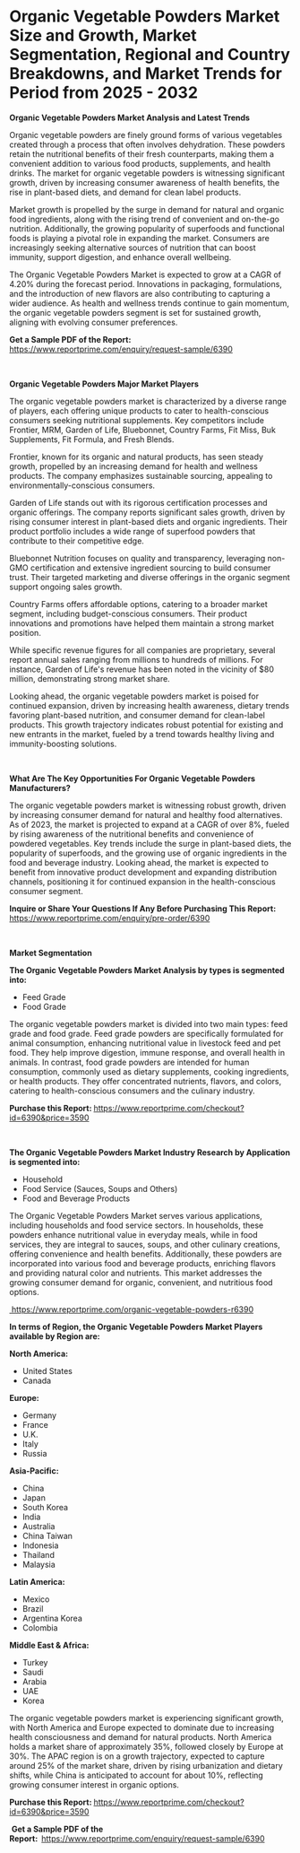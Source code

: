 <p><h1>Organic Vegetable Powders Market Size and Growth, Market Segmentation, Regional and Country Breakdowns, and Market Trends for Period from 2025 -  2032</h1></p><p><strong>Organic Vegetable Powders Market Analysis and Latest Trends</strong></p>
<p><p>Organic vegetable powders are finely ground forms of various vegetables created through a process that often involves dehydration. These powders retain the nutritional benefits of their fresh counterparts, making them a convenient addition to various food products, supplements, and health drinks. The market for organic vegetable powders is witnessing significant growth, driven by increasing consumer awareness of health benefits, the rise in plant-based diets, and demand for clean label products.</p><p>Market growth is propelled by the surge in demand for natural and organic food ingredients, along with the rising trend of convenient and on-the-go nutrition. Additionally, the growing popularity of superfoods and functional foods is playing a pivotal role in expanding the market. Consumers are increasingly seeking alternative sources of nutrition that can boost immunity, support digestion, and enhance overall wellbeing.</p><p>The Organic Vegetable Powders Market is expected to grow at a CAGR of 4.20% during the forecast period. Innovations in packaging, formulations, and the introduction of new flavors are also contributing to capturing a wider audience. As health and wellness trends continue to gain momentum, the organic vegetable powders segment is set for sustained growth, aligning with evolving consumer preferences.</p></p>
<p><strong>Get a Sample PDF of the Report:&nbsp;</strong> <a href="https://www.reportprime.com/enquiry/request-sample/6390?utm_campaign=4428&utm_medium=2&utm_source=Github&utm_content=ia&utm_term=15052025&utm_id=organic-vegetable-powders">https://www.reportprime.com/enquiry/request-sample/6390</a></p>
<p>&nbsp;</p>
<p><strong>Organic Vegetable Powders Major Market Players</strong></p>
<p><p>The organic vegetable powders market is characterized by a diverse range of players, each offering unique products to cater to health-conscious consumers seeking nutritional supplements. Key competitors include Frontier, MRM, Garden of Life, Bluebonnet, Country Farms, Fit Miss, Buk Supplements, Fit Formula, and Fresh Blends. </p><p>Frontier, known for its organic and natural products, has seen steady growth, propelled by an increasing demand for health and wellness products. The company emphasizes sustainable sourcing, appealing to environmentally-conscious consumers. </p><p>Garden of Life stands out with its rigorous certification processes and organic offerings. The company reports significant sales growth, driven by rising consumer interest in plant-based diets and organic ingredients. Their product portfolio includes a wide range of superfood powders that contribute to their competitive edge.</p><p>Bluebonnet Nutrition focuses on quality and transparency, leveraging non-GMO certification and extensive ingredient sourcing to build consumer trust. Their targeted marketing and diverse offerings in the organic segment support ongoing sales growth.</p><p>Country Farms offers affordable options, catering to a broader market segment, including budget-conscious consumers. Their product innovations and promotions have helped them maintain a strong market position.</p><p>While specific revenue figures for all companies are proprietary, several report annual sales ranging from millions to hundreds of millions. For instance, Garden of Life's revenue has been noted in the vicinity of $80 million, demonstrating strong market share.</p><p>Looking ahead, the organic vegetable powders market is poised for continued expansion, driven by increasing health awareness, dietary trends favoring plant-based nutrition, and consumer demand for clean-label products. This growth trajectory indicates robust potential for existing and new entrants in the market, fueled by a trend towards healthy living and immunity-boosting solutions.</p></p>
<p>&nbsp;</p>
<p><strong>What Are The Key Opportunities For Organic Vegetable Powders Manufacturers?</strong></p>
<p><p>The organic vegetable powders market is witnessing robust growth, driven by increasing consumer demand for natural and healthy food alternatives. As of 2023, the market is projected to expand at a CAGR of over 8%, fueled by rising awareness of the nutritional benefits and convenience of powdered vegetables. Key trends include the surge in plant-based diets, the popularity of superfoods, and the growing use of organic ingredients in the food and beverage industry. Looking ahead, the market is expected to benefit from innovative product development and expanding distribution channels, positioning it for continued expansion in the health-conscious consumer segment.</p></p>
<p><strong>Inquire or Share Your Questions If Any Before Purchasing This Report:</strong> <a href="https://www.reportprime.com/enquiry/pre-order/6390?utm_campaign=4428&utm_medium=2&utm_source=Github&utm_content=ia&utm_term=15052025&utm_id=organic-vegetable-powders">https://www.reportprime.com/enquiry/pre-order/6390</a></p>
<p>&nbsp;</p>
<p><strong>Market Segmentation</strong></p>
<p><strong>The Organic Vegetable Powders Market Analysis by types is segmented into:</strong></p>
<p><ul><li>Feed Grade</li><li>Food Grade</li></ul></p>
<p><p>The organic vegetable powders market is divided into two main types: feed grade and food grade. Feed grade powders are specifically formulated for animal consumption, enhancing nutritional value in livestock feed and pet food. They help improve digestion, immune response, and overall health in animals. In contrast, food grade powders are intended for human consumption, commonly used as dietary supplements, cooking ingredients, or health products. They offer concentrated nutrients, flavors, and colors, catering to health-conscious consumers and the culinary industry.</p></p>
<p><strong>Purchase this Report:&nbsp;</strong><a href="https://www.reportprime.com/checkout?id=6390&price=3590&utm_campaign=4428&utm_medium=2&utm_source=Github&utm_content=ia&utm_term=15052025&utm_id=organic-vegetable-powders">https://www.reportprime.com/checkout?id=6390&price=3590</a></p>
<p>&nbsp;</p>
<p><strong>The Organic Vegetable Powders Market Industry Research by Application is segmented into:</strong></p>
<p><ul><li>Household</li><li>Food Service (Sauces, Soups and Others)</li><li>Food and Beverage Products</li></ul></p>
<p><p>The Organic Vegetable Powders Market serves various applications, including households and food service sectors. In households, these powders enhance nutritional value in everyday meals, while in food services, they are integral to sauces, soups, and other culinary creations, offering convenience and health benefits. Additionally, these powders are incorporated into various food and beverage products, enriching flavors and providing natural color and nutrients. This market addresses the growing consumer demand for organic, convenient, and nutritious food options.</p></p>
<p><a href="https://www.reportprime.com/organic-vegetable-powders-r6390?utm_campaign=4428&utm_medium=2&utm_source=Github&utm_content=ia&utm_term=15052025&utm_id=organic-vegetable-powders">&nbsp;https://www.reportprime.com/organic-vegetable-powders-r6390</a></p>
<p><strong>In terms of Region, the Organic Vegetable Powders Market Players available by Region are:</strong></p>
<p>
    <p> <strong> North America: </strong>
        <ul>
            <li>United States</li>
            <li>Canada</li>
        </ul>
        </p> 
    <p> <strong> Europe: </strong>
        <ul>
            <li>Germany</li>
            <li>France</li>
            <li>U.K.</li>
            <li>Italy</li>
            <li>Russia</li>
        </ul>
        </p> 
    <p> <strong> Asia-Pacific: </strong>
        <ul>
            <li>China</li>
            <li>Japan</li>
            <li>South Korea</li>
            <li>India</li>
            <li>Australia</li>
            <li>China Taiwan</li>
            <li>Indonesia</li>
            <li>Thailand</li>
            <li>Malaysia</li>
        </ul>
        </p> 
    <p> <strong> Latin America: </strong>
        <ul>
            <li>Mexico</li>
            <li>Brazil</li>
            <li>Argentina Korea</li>
            <li>Colombia</li>
        </ul>
        </p> 
    <p> <strong> Middle East & Africa: </strong>
        <ul>
            <li>Turkey</li>
            <li>Saudi</li>
            <li>Arabia</li>
            <li>UAE</li>
            <li>Korea</li>
        </ul>
    </p>
    </p>
<p><p>The organic vegetable powders market is experiencing significant growth, with North America and Europe expected to dominate due to increasing health consciousness and demand for natural products. North America holds a market share of approximately 35%, followed closely by Europe at 30%. The APAC region is on a growth trajectory, expected to capture around 25% of the market share, driven by rising urbanization and dietary shifts, while China is anticipated to account for about 10%, reflecting growing consumer interest in organic options.</p></p>
<p><strong>Purchase this Report: </strong><a href="https://www.reportprime.com/checkout?id=6390&price=3590&utm_campaign=4428&utm_medium=2&utm_source=Github&utm_content=ia&utm_term=15052025&utm_id=organic-vegetable-powders">https://www.reportprime.com/checkout?id=6390&price=3590</a></p>
<p>&nbsp;<strong>Get a Sample PDF of the Report:&nbsp;&nbsp;</strong><a href="https://www.reportprime.com/enquiry/request-sample/6390?utm_campaign=4428&utm_medium=2&utm_source=Github&utm_content=ia&utm_term=15052025&utm_id=organic-vegetable-powders">https://www.reportprime.com/enquiry/request-sample/6390</a></p>
<p><strong></strong></p>
<p><p></p><p></p><p></p></p>